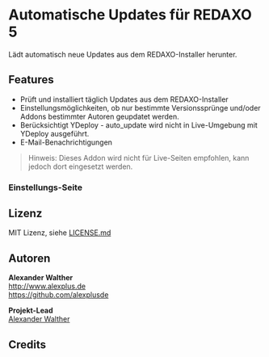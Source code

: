# Automatische Updates für REDAXO 5

Lädt automatisch neue Updates aus dem REDAXO-Installer herunter.
## Features

* Prüft und installiert täglich Updates aus dem REDAXO-Installer
* Einstellungsmöglichkeiten, ob nur bestimmte Versionssprünge und/oder Addons bestimmter Autoren geupdatet werden.
* Berücksichtigt YDeploy - auto_update wird nicht in Live-Umgebung mit YDeploy ausgeführt.
* E-Mail-Benachrichtigungen

> Hinweis: Dieses Addon wird nicht für Live-Seiten empfohlen, kann jedoch dort eingesetzt werden.
### Einstellungs-Seite


## Lizenz

MIT Lizenz, siehe [LICENSE.md](https://github.com/alexplusde/auto_update/blob/master/LICENSE.md)  

## Autoren

**Alexander Walther**  
http://www.alexplus.de  
https://github.com/alexplusde  

**Projekt-Lead**  
[Alexander Walther](https://github.com/alexplusde)

## Credits
